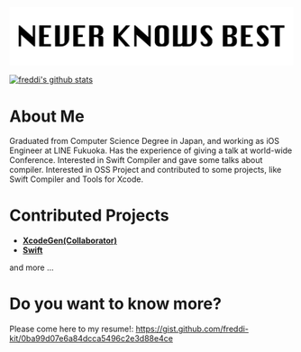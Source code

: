 ![logo](https://github.com/freddi-kit/freddi-kit/raw/master/img/top1.png)


[![freddi's github stats](https://github-readme-stats.vercel.app/api?username=freddi-kit&show_icons=true&count_private=true)](https://github.com/anuraghazra/github-readme-stats)


# About Me
Graduated from Computer Science Degree in Japan, and working as iOS Engineer at LINE Fukuoka. Has the experience of giving a talk at world-wide Conference. Interested in Swift Compiler and gave some talks about compiler. Interested in OSS Project and contributed to some projects, like Swift Compiler and Tools for Xcode.

# Contributed Projects
- [__XcodeGen(Collaborator)__](https://github.com/yonaskolb/XcodeGen) 
- [__Swift__](https://github.com/apple/swift)

and more ...

# Do you want to know more?
Please come here to my resume!: https://gist.github.com/freddi-kit/0ba99d07e6a84dcca5496c2e3d88e4ce
